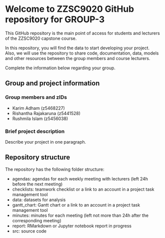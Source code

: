 # Welcome to ZZSC9020 GitHub repository for GROUP-3

This GitHub repository is the main point of access for students and lecturers of the ZZSC9020 capstone course. 

In this repository, you will find the data to start developing your project. Also, we will use the repository to share code, documentation, data, models and other resources between the group members and course lecturers.

Complete the information below regarding your group.

## Group and project information

### Group members and zIDs
- Karim Adham (z5468227)
- Rishantha Rajakaruna (z5441528) 
- Rushmila Islam (z5456038) 


### Brief project description

Describe your project in one paragraph.

## Repository structure

The repository has the following folder structure:

- agendas: agendas for each weekly meeting with lecturers (left 24h before the next meeting)
- checklists: teamwork checklist or a link to an account in a project task management tool
- data: datasets for analysis
- gantt_chart: Gantt chart or a link to an account in a project task management tool
- minutes: minutes for each meeting (left not more than 24h after the corresponding meeting)
- report: RMarkdown or Jupyter notebook report in progress
- src: source code
